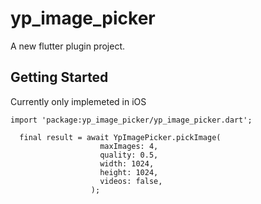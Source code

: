 # yp_image_picker

A new flutter plugin project.

## Getting Started

Currently only implemeted in iOS

```
import 'package:yp_image_picker/yp_image_picker.dart';

  final result = await YpImagePicker.pickImage(
                    maxImages: 4,
                    quality: 0.5,
                    width: 1024,
                    height: 1024,
                    videos: false,
                  );
```
